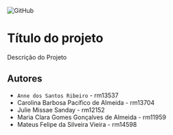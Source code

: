 ![GitHub](https://img.shields.io/github/license/Anne-Ribeiro/2emia-projeto?style=for-the-badge)
# Título do projeto
Descrição do Projeto
## Autores 
- ` Anne dos Santos Ribeiro ` - rm13537
- Carolina Barbosa Pacífico de Almeida - rm13704
- Julie Missae Sanday - rm12152
- Maria Clara Gomes Gonçalves de Almeida - rm11959
- Mateus Felipe da Silveira Vieira - rm14598
